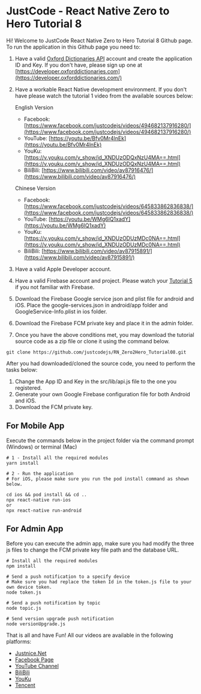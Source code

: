 # JustCode - React Native Zero to Hero Tutorial 8
Hi! Welcome to JustCode React Native Zero to Hero Tutorial 8 Github page. To run the application in this Github page you need to:

1. Have a valid [Oxford Dictionaries API](https://developer.oxforddictionaries.com) account and create the application ID and Key. If you don't have, please sign up one at [https://developer.oxforddictionaries.com](https://developer.oxforddictionaries.com/)
2. Have a workable React Native development environment. If you don't have please watch the tutorial 1 video from the available sources below:

    English Version
      * Facebook: [https://www.facebook.com/justcodejs/videos/494682137916280/](https://www.facebook.com/justcodejs/videos/494682137916280/)
      * YouTube: [https://youtu.be/Bfv0Mr4lnEk](https://youtu.be/Bfv0Mr4lnEk)
      * YouKu: [https://v.youku.com/v_show/id_XNDUzODQxNzU4MA==.html](https://v.youku.com/v_show/id_XNDUzODQxNzU4MA==.html)
      * BiliBili: [https://www.bilibili.com/video/av87916476/](https://www.bilibili.com/video/av87916476/)

    Chinese Version
      * Facebook: [https://www.facebook.com/justcodejs/videos/645833862836838/](https://www.facebook.com/justcodejs/videos/645833862836838/)
      * YouTube: [https://youtu.be/WMg6lQ1xadY](https://youtu.be/WMg6lQ1xadY)
      * YouKu: [https://v.youku.com/v_show/id_XNDUzODUzMDc0NA==.html](https://v.youku.com/v_show/id_XNDUzODUzMDc0NA==.html)
      * BiliBili: [https://www.bilibili.com/video/av87915891/](https://www.bilibili.com/video/av87915891/)

3. Have a valid Apple Developer account.
4. Have a valid Firebase account and project. Please watch your [Tutorial 5](https://youtu.be/-GwmUTKzuX0) if you not familiar with Firebase.
5. Download the Firebase Google service json and plist file for android and iOS. Place the google-services.json in android/app folder and GoogleService-Info.plist in ios folder.
6. Download the Firebase FCM private key and place it in the admin folder.
7. Once you have the above conditions met, you may download the tutorial source code as a zip file or clone it using the command below.

`git clone https://github.com/justcodejs/RN_Zero2Hero_Tutorial08.git`

After you had downloaded/cloned the source code, you need to perform the tasks below:

1. Change the App ID and Key in the src/lib/api.js file to the one you registered.
2. Generate your own Google Firebase configuration file for both Android and iOS.
3. Download the FCM private key.

## For Mobile App 
Execute the commands below in the project folder via the command prompt (Windows) or terminal (Mac)

```
# 1 - Install all the required modules
yarn install

# 2 - Run the application
# For iOS, please make sure you run the pod install command as shown below.

cd ios && pod install && cd ..
npx react-native run-ios
or 
npx react-native run-android
```

## For Admin App
Before you can execute the admin app, make sure you had modify the three js files to change the FCM private key file path and the database URL.

```
# Install all the required modules
npm install

# Send a push notification to a specify device
# Make sure you had replace the token Id in the token.js file to your own device token.
node token.js

# Send a push notification by topic
node topic.js

# Send version upgrade push notification
node versionUpgrade.js
```

That is all and have Fun! All our videos are available in the following platforms: 
* [Justnice.Net](https://justnice.net/wp/blog)
* [Facebook Page](https://www.facebook.com/pg/justcodejs)
* [YouTube Channel](https://www.youtube.com/channel/UCBBvKaJQEoBKww71zN7vutg)
* [BiliBili](https://space.bilibili.com/487354370?spm_id_from=333.788.b_765f7570696e666f.2)
* [YouKu](http://i.youku.com/i/UMjg3MDcwNDE0NA==?spm=a2hzp.8244740.0.0)
* [Tencent](http://v.qq.com/vplus/d843e4cbcfd740d17afa2888d66bd01c)
